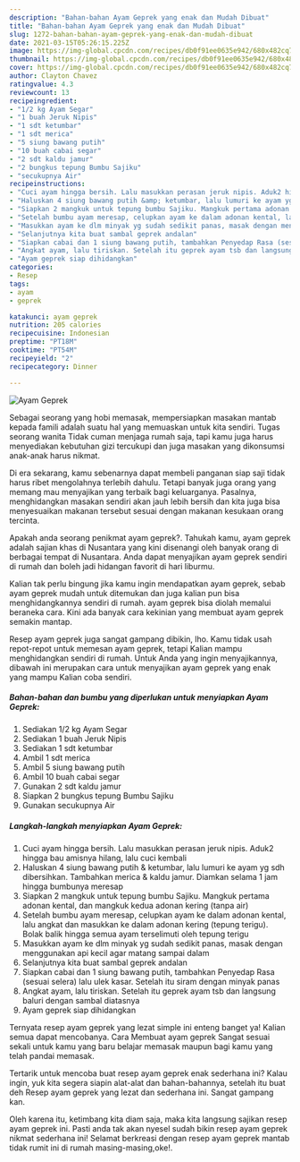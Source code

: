 ```yaml
---
description: "Bahan-bahan Ayam Geprek yang enak dan Mudah Dibuat"
title: "Bahan-bahan Ayam Geprek yang enak dan Mudah Dibuat"
slug: 1272-bahan-bahan-ayam-geprek-yang-enak-dan-mudah-dibuat
date: 2021-03-15T05:26:15.225Z
image: https://img-global.cpcdn.com/recipes/db0f91ee0635e942/680x482cq70/ayam-geprek-foto-resep-utama.jpg
thumbnail: https://img-global.cpcdn.com/recipes/db0f91ee0635e942/680x482cq70/ayam-geprek-foto-resep-utama.jpg
cover: https://img-global.cpcdn.com/recipes/db0f91ee0635e942/680x482cq70/ayam-geprek-foto-resep-utama.jpg
author: Clayton Chavez
ratingvalue: 4.3
reviewcount: 13
recipeingredient:
- "1/2 kg Ayam Segar"
- "1 buah Jeruk Nipis"
- "1 sdt ketumbar"
- "1 sdt merica"
- "5 siung bawang putih"
- "10 buah cabai segar"
- "2 sdt kaldu jamur"
- "2 bungkus tepung Bumbu Sajiku"
- "secukupnya Air"
recipeinstructions:
- "Cuci ayam hingga bersih. Lalu masukkan perasan jeruk nipis. Aduk2 hingga bau amisnya hilang, lalu cuci kembali"
- "Haluskan 4 siung bawang putih &amp; ketumbar, lalu lumuri ke ayam yg sdh dibersihkan. Tambahkan merica &amp; kaldu jamur. Diamkan selama 1 jam hingga bumbunya meresap"
- "Siapkan 2 mangkuk untuk tepung bumbu Sajiku. Mangkuk pertama adonan kental, dan mangkuk kedua adonan kering (tanpa air)"
- "Setelah bumbu ayam meresap, celupkan ayam ke dalam adonan kental, lalu angkat dan masukkan ke dalam adonan kering (tepung terigu). Bolak balik hingga semua ayam terselimuti oleh tepung terigu"
- "Masukkan ayam ke dlm minyak yg sudah sedikit panas, masak dengan menggunakan api kecil agar matang sampai dalam"
- "Selanjutnya kita buat sambal geprek andalan"
- "Siapkan cabai dan 1 siung bawang putih, tambahkan Penyedap Rasa (sesuai selera) lalu ulek kasar. Setelah itu siram dengan minyak panas"
- "Angkat ayam, lalu tiriskan. Setelah itu geprek ayam tsb dan langsung baluri dengan sambal diatasnya"
- "Ayam geprek siap dihidangkan"
categories:
- Resep
tags:
- ayam
- geprek

katakunci: ayam geprek 
nutrition: 205 calories
recipecuisine: Indonesian
preptime: "PT18M"
cooktime: "PT54M"
recipeyield: "2"
recipecategory: Dinner

---
```



![Ayam Geprek](https://img-global.cpcdn.com/recipes/db0f91ee0635e942/680x482cq70/ayam-geprek-foto-resep-utama.jpg)

Sebagai seorang yang hobi memasak, mempersiapkan masakan mantab kepada famili adalah suatu hal yang memuaskan untuk kita sendiri. Tugas seorang  wanita Tidak cuman menjaga rumah saja, tapi kamu juga harus menyediakan kebutuhan gizi tercukupi dan juga masakan yang dikonsumsi anak-anak harus nikmat.

Di era  sekarang, kamu sebenarnya dapat membeli panganan siap saji tidak harus ribet mengolahnya terlebih dahulu. Tetapi banyak juga orang yang memang mau menyajikan yang terbaik bagi keluarganya. Pasalnya, menghidangkan masakan sendiri akan jauh lebih bersih dan kita juga bisa menyesuaikan makanan tersebut sesuai dengan makanan kesukaan orang tercinta. 



Apakah anda seorang penikmat ayam geprek?. Tahukah kamu, ayam geprek adalah sajian khas di Nusantara yang kini disenangi oleh banyak orang di berbagai tempat di Nusantara. Anda dapat menyajikan ayam geprek sendiri di rumah dan boleh jadi hidangan favorit di hari liburmu.

Kalian tak perlu bingung jika kamu ingin mendapatkan ayam geprek, sebab ayam geprek mudah untuk ditemukan dan juga kalian pun bisa menghidangkannya sendiri di rumah. ayam geprek bisa diolah memalui beraneka cara. Kini ada banyak cara kekinian yang membuat ayam geprek semakin mantap.

Resep ayam geprek juga sangat gampang dibikin, lho. Kamu tidak usah repot-repot untuk memesan ayam geprek, tetapi Kalian mampu menghidangkan sendiri di rumah. Untuk Anda yang ingin menyajikannya, dibawah ini merupakan cara untuk menyajikan ayam geprek yang enak yang mampu Kalian coba sendiri.

<!--inarticleads1-->

##### Bahan-bahan dan bumbu yang diperlukan untuk menyiapkan Ayam Geprek:

1. Sediakan 1/2 kg Ayam Segar
1. Sediakan 1 buah Jeruk Nipis
1. Sediakan 1 sdt ketumbar
1. Ambil 1 sdt merica
1. Ambil 5 siung bawang putih
1. Ambil 10 buah cabai segar
1. Gunakan 2 sdt kaldu jamur
1. Siapkan 2 bungkus tepung Bumbu Sajiku
1. Gunakan secukupnya Air




<!--inarticleads2-->

##### Langkah-langkah menyiapkan Ayam Geprek:

1. Cuci ayam hingga bersih. Lalu masukkan perasan jeruk nipis. Aduk2 hingga bau amisnya hilang, lalu cuci kembali
1. Haluskan 4 siung bawang putih &amp; ketumbar, lalu lumuri ke ayam yg sdh dibersihkan. Tambahkan merica &amp; kaldu jamur. Diamkan selama 1 jam hingga bumbunya meresap
1. Siapkan 2 mangkuk untuk tepung bumbu Sajiku. Mangkuk pertama adonan kental, dan mangkuk kedua adonan kering (tanpa air)
1. Setelah bumbu ayam meresap, celupkan ayam ke dalam adonan kental, lalu angkat dan masukkan ke dalam adonan kering (tepung terigu). Bolak balik hingga semua ayam terselimuti oleh tepung terigu
1. Masukkan ayam ke dlm minyak yg sudah sedikit panas, masak dengan menggunakan api kecil agar matang sampai dalam
1. Selanjutnya kita buat sambal geprek andalan
1. Siapkan cabai dan 1 siung bawang putih, tambahkan Penyedap Rasa (sesuai selera) lalu ulek kasar. Setelah itu siram dengan minyak panas
1. Angkat ayam, lalu tiriskan. Setelah itu geprek ayam tsb dan langsung baluri dengan sambal diatasnya
1. Ayam geprek siap dihidangkan




Ternyata resep ayam geprek yang lezat simple ini enteng banget ya! Kalian semua dapat mencobanya. Cara Membuat ayam geprek Sangat sesuai sekali untuk kamu yang baru belajar memasak maupun bagi kamu yang telah pandai memasak.

Tertarik untuk mencoba buat resep ayam geprek enak sederhana ini? Kalau ingin, yuk kita segera siapin alat-alat dan bahan-bahannya, setelah itu buat deh Resep ayam geprek yang lezat dan sederhana ini. Sangat gampang kan. 

Oleh karena itu, ketimbang kita diam saja, maka kita langsung sajikan resep ayam geprek ini. Pasti anda tak akan nyesel sudah bikin resep ayam geprek nikmat sederhana ini! Selamat berkreasi dengan resep ayam geprek mantab tidak rumit ini di rumah masing-masing,oke!.

